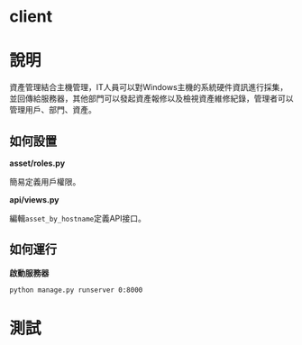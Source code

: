 client
===

# 說明


資產管理結合主機管理，IT人員可以對Windows主機的系統硬件資訊進行採集，並回傳給服務器，其他部門可以發起資產報修以及檢視資產維修紀錄，管理者可以管理用戶、部門、資產。

## 如何設置

**asset/roles.py**

簡易定義用戶權限。

**api/views.py**

編輯`asset_by_hostname`定義API接口。


## 如何運行

**啟動服務器**

```
python manage.py runserver 0:8000
```


# 測試
